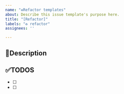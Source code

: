 ```yaml
---
name: "♻️Refactor templates"
about: Describe this issue template's purpose here.
title: "[Refactor]"
labels: "♻️ refactor"
assignees: ''

---
```


## 📃Description
> 

## ✅TODOS
- [ ] 
- [ ]
